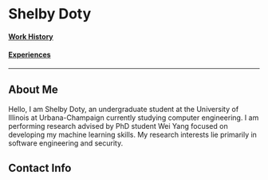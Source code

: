# Shelby Doty

#### [Work History](Other_Pages/Work_History.md)
#### [Experiences](Other_Pages/Experiences.md)
---
## About Me
  Hello, I am Shelby Doty, an undergraduate student at the University of Illinois at Urbana-Champaign currently studying computer engineering. I am performing research advised by PhD student Wei Yang focused on developing my machine learning skills. My research interests lie primarily in software engineering and security. 
## Contact Info
#
